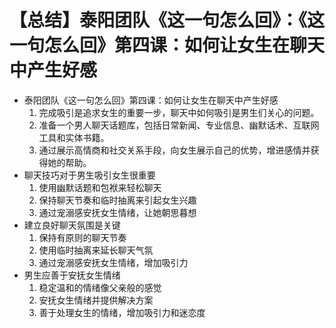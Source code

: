 # 【总结】泰阳团队《这一句怎么回》：《这一句怎么回》第四课：如何让女生在聊天中产生好感

-   泰阳团队《这一句怎么回》第四课：如何让女生在聊天中产生好感
    1.  完成吸引是追求女生的重要一步，聊天中如何吸引是男生们关心的问题。
    2.  准备一个男人聊天话题库，包括日常新闻、专业信息、幽默话术、互联网工具和实体书籍。
    3.  通过展示高情商和社交关系手段，向女生展示自己的优势，增进感情并获得她的帮助。
-   聊天技巧对于男生吸引女生很重要
    1.  使用幽默话题和包袱来轻松聊天
    2.  保持聊天节奏和临时抽离来引起女生兴趣
    3.  通过宠溺感安抚女生情绪，让她朝思暮想
-   建立良好聊天氛围是关键
    1.  保持有原则的聊天节奏
    2.  使用临时抽离来延长聊天气氛
    3.  通过宠溺感安抚女生情绪，增加吸引力
-   男生应善于安抚女生情绪
    1.  稳定温和的情绪像父亲般的感觉
    2.  安抚女生情绪并提供解决方案
    3.  善于处理女生的情绪，增加吸引力和迷恋度